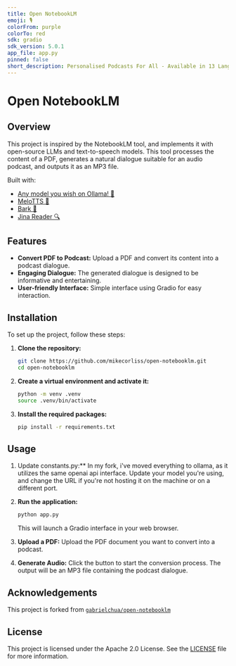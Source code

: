 ```yaml
---
title: Open NotebookLM
emoji: 🎙️
colorFrom: purple
colorTo: red
sdk: gradio
sdk_version: 5.0.1
app_file: app.py
pinned: false
short_description: Personalised Podcasts For All - Available in 13 Languages
---
```


# Open NotebookLM

## Overview

This project is inspired by the NotebookLM tool, and implements it with open-source LLMs and text-to-speech models. This tool processes the content of a PDF, generates a natural dialogue suitable for an audio podcast, and outputs it as an MP3 file.

Built with:
- [Any model you wish on Ollama! 🐧](https://ollama.com/)
- [MeloTTS 🐚](https://huggingface.co/myshell-ai/MeloTTS-English)
- [Bark 🐶](https://huggingface.co/suno/bark)
- [Jina Reader 🔍](https://jina.ai/reader/)

## Features

- **Convert PDF to Podcast:** Upload a PDF and convert its content into a podcast dialogue.
- **Engaging Dialogue:** The generated dialogue is designed to be informative and entertaining.
- **User-friendly Interface:** Simple interface using Gradio for easy interaction.

## Installation

To set up the project, follow these steps:

1. **Clone the repository:**
   ```bash
   git clone https://github.com/mikecorliss/open-notebooklm.git
   cd open-notebooklm
   ```

2. **Create a virtual environment and activate it:**
   ```bash
   python -m venv .venv
   source .venv/bin/activate
   ```

3. **Install the required packages:**
   ```bash
   pip install -r requirements.txt
   ```

## Usage

1. Update constants.py:**
   In my fork, i've moved everything to ollama,
   as it utilizes the same openai api interface.
   Update your model you're using, and change the URL
   if you're not hosting it on the machine or on a different port.

3. **Run the application:**
   ```bash
   python app.py
   ```
   This will launch a Gradio interface in your web browser.

4. **Upload a PDF:**
   Upload the PDF document you want to convert into a podcast.

5. **Generate Audio:**
   Click the button to start the conversion process. The output will be an MP3 file containing the podcast dialogue.

## Acknowledgements

This project is forked from [`gabrielchua/open-notebooklm`](https://github.com/gabrielchua/open-notebooklm)

## License

This project is licensed under the Apache 2.0 License. See the [LICENSE](LICENSE) file for more information.
